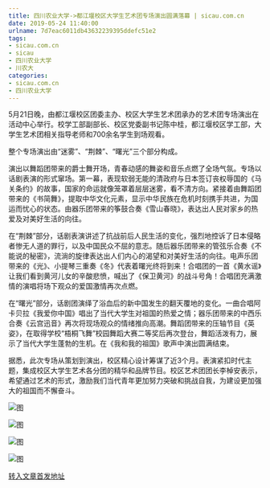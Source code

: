 ```yaml
---
title: 四川农业大学->都江堰校区大学生艺术团专场演出圆满落幕 | sicau.com.cn
date: 2019-05-24 11:40:00
urlname: 7d7eac6011db43632239395ddefc51e2
tags: 
- sicau.com.cn
- sicau
- 四川农业大学
- 川农大
categories:
- sicau.com.cn
- 四川农业大学
---
```



5月21日晚，由都江堰校区团委主办、校区大学生艺术团承办的艺术团专场演出在活动中心举行。校学工部副部长、校区党委副书记陈中桂，都江堰校区学工部，大学生艺术团相关指导老师和700余名学生到场观看。

整个专场演出由“迷雾”、“荆棘”、“曙光”三个部分构成。

演出以舞蹈团带来的爵士舞开场，青春动感的舞姿和音乐点燃了全场气氛。专场以话剧表演的形式窜场。第一幕，表现软弱无能的清政府与日本签订丧权辱国的《马关条约》的故事，国家的命运就像笼罩着层层迷雾，看不清方向。紧接着由舞蹈团带来的《书简舞》，提取中华文化元素，显示中华民族在危机时刻携手共进，为国运而忧心的状态。由器乐团带来的筝鼓合奏《雪山春晓》，表达出人民对家乡的热爱及对美好生活的向往。

在“荆棘”部分，话剧表演讲述了抗战前后人民生活的变化，强烈地控诉了日本侵略者惨无人道的罪行，以及中国民众不屈的意志。随后器乐团带来的管弦乐合奏《不能说的秘密》，流淌的旋律表达出人们内心的渴望和对美好生活的向往。电声乐团带来的《光》、小提琴三重奏《冬》代表着曙光终将到来！合唱团的一首《黄水谣》让我们看到黄河儿女的辛酸悲愤，喊出了《保卫黄河》的战斗号角！合唱团充满激情的演唱将场下观众的爱国激情再次点燃。

在“曙光”部分，话剧团演绎了浴血后的新中国发生的翻天覆地的变化。一曲合唱阿卡贝拉《我爱你中国》唱出了当代大学生对祖国的热爱之情；器乐团带来的中西乐合奏《云宫迅音》再次将现场观众的情绪推向高潮。舞蹈团带来的压轴节目《英姿》，在取得学校“梧桐飞舞”校园舞蹈大赛二等奖后再次登台，舞蹈活泼有力，展示了当代大学生蓬勃的生机。在《我和我的祖国》歌声中演出圆满结束。

据悉，此次专场从策划到演出，校区精心设计筹谋了近3个月。表演紧扣时代主题，集成校区大学生艺术各分团的精华和品牌节目。校区艺术团团长李棹安表示，希望通过艺术的形式，激励我们当代青年更加努力突破和挑战自我，为建设更加强大的祖国而不懈奋斗。



![图](https://news.sicau.edu.cn/__local/6/52/D4/272211203D5A1930CF853BBF886_5E89F8B6_38DA2.jpg)

![图](https://news.sicau.edu.cn/__local/D/23/15/472ADC94AC3F57C926A2864D562_85392853_137DC.jpg)

![图](https://news.sicau.edu.cn/__local/8/DA/A3/B9F5F63BD9EC61504BC6BCC91DF_17FCBC70_9C8D.jpg)

![图](https://news.sicau.edu.cn/__local/D/AA/E5/400B3EBD9ADAED3D5CC05D26FE1_EAFD559A_26C4E.jpg)

[转入文章首发地址](https://news.sicau.edu.cn/info/1078/51692.htm)